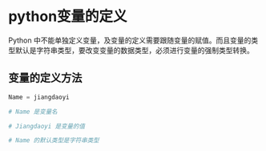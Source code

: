 # python变量的定义

Python 中不能单独定义变量，及变量的定义需要跟随变量的赋值。而且变量的类型默认是字符串类型，要改变变量的数据类型，必须进行变量的强制类型转换。

 

## 变量的定义方法
```python
Name = jiangdaoyi

# Name 是变量名

# Jiangdaoyi 是变量的值

# Name 的默认类型是字符串类型
```

